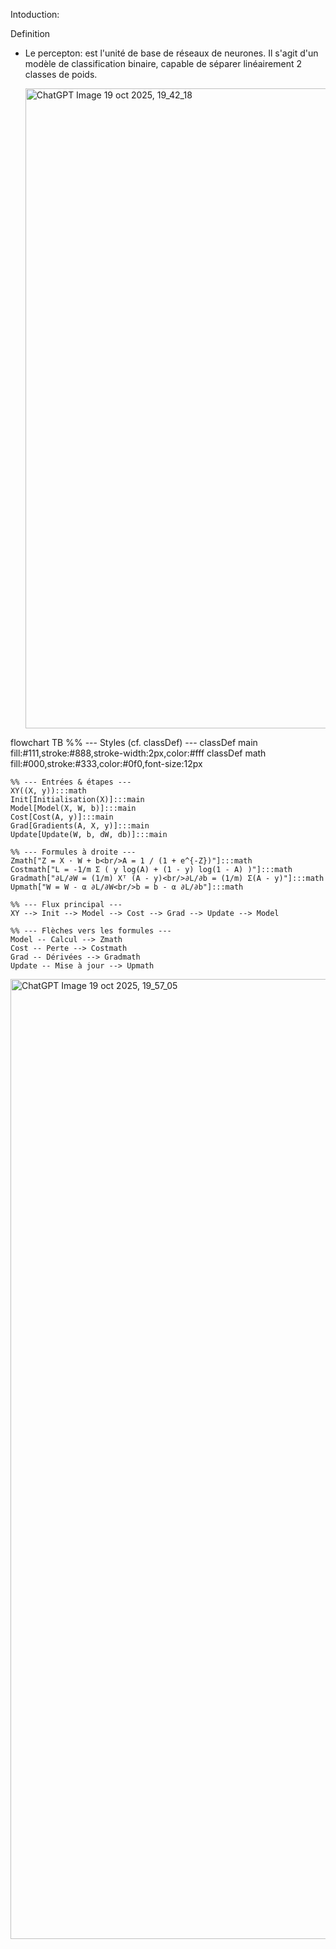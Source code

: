 Intoduction: 

Definition 

- Le percepton: est l'unité de base de réseaux de neurones. Il s'agit d'un modèle de classification binaire, capable de séparer linéairement 2 classes de poids.

  <img width="1536" height="1024" alt="ChatGPT Image 19 oct  2025, 19_42_18" src="https://github.com/user-attachments/assets/a4a3f3e8-db42-48c4-b781-488752b22721" />



flowchart TB
    %% --- Styles (cf. classDef) ---
    classDef main fill:#111,stroke:#888,stroke-width:2px,color:#fff
    classDef math fill:#000,stroke:#333,color:#0f0,font-size:12px

    %% --- Entrées & étapes ---
    XY((X, y)):::math
    Init[Initialisation(X)]:::main
    Model[Model(X, W, b)]:::main
    Cost[Cost(A, y)]:::main
    Grad[Gradients(A, X, y)]:::main
    Update[Update(W, b, dW, db)]:::main

    %% --- Formules à droite ---
    Zmath["Z = X · W + b<br/>A = 1 / (1 + e^{-Z})"]:::math
    Costmath["L = -1/m Σ ( y log(A) + (1 - y) log(1 - A) )"]:::math
    Gradmath["∂L/∂W = (1/m) Xᵀ (A - y)<br/>∂L/∂b = (1/m) Σ(A - y)"]:::math
    Upmath["W = W - α ∂L/∂W<br/>b = b - α ∂L/∂b"]:::math

    %% --- Flux principal ---
    XY --> Init --> Model --> Cost --> Grad --> Update --> Model

    %% --- Flèches vers les formules ---
    Model -- Calcul --> Zmath
    Cost -- Perte --> Costmath
    Grad -- Dérivées --> Gradmath
    Update -- Mise à jour --> Upmath



<img width="1024" height="1536" alt="ChatGPT Image 19 oct  2025, 19_57_05" src="https://github.com/user-attachments/assets/f928e945-18da-4278-badf-e360920a3d8e" />
